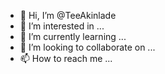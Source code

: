 - 👋 Hi, I’m @TeeAkinlade
- 👀 I’m interested in ...
- 🌱 I’m currently learning ...
- 💞️ I’m looking to collaborate on ...
- 📫 How to reach me ...

<!---
TeeAkinlade/TeeAkinlade is a ✨ special ✨ repository because its `README.md` (this file) appears on your GitHub profile.
You can click the Preview link to take a look at your changes.
--->
